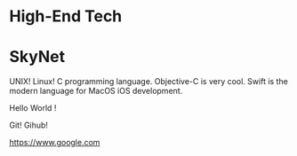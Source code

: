 # High-End Tech
# SkyNet
UNIX!
Linux!
C programming language.
Objective-C is very cool.
Swift is the modern language for MacOS iOS development.

Hello World !

Git!
Gihub!


https://www.google.com
